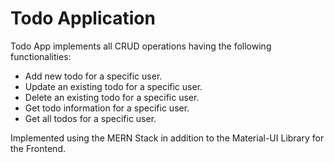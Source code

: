 # Todo Application 

Todo App implements all CRUD operations having the following functionalities:

<ul>
<li> Add new todo for a specific user. </li>
<li> Update an existing todo for a specific user. </li>
<li> Delete an existing todo for a specific user. </li>
<li> Get todo information for a specific user. </li>
<li> Get all todos for a specific user. </li>
</ul>

Implemented using the MERN Stack in addition to the Material-UI Library for the Frontend. 
